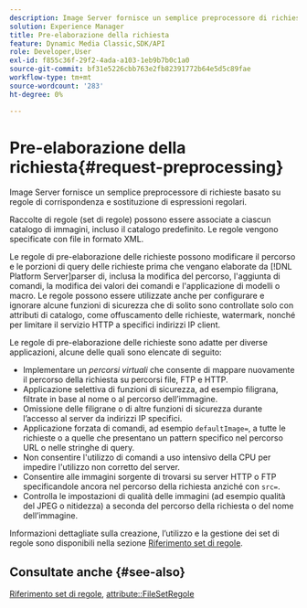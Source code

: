 ```yaml
---
description: Image Server fornisce un semplice preprocessore di richieste basato su regole di corrispondenza e sostituzione di espressioni regolari.
solution: Experience Manager
title: Pre-elaborazione della richiesta
feature: Dynamic Media Classic,SDK/API
role: Developer,User
exl-id: f855c36f-29f2-4ada-a103-1eb9b7b0c1a0
source-git-commit: bf31e5226cbb763e2fb82391772b64e5d5c89fae
workflow-type: tm+mt
source-wordcount: '283'
ht-degree: 0%

---
```


# Pre-elaborazione della richiesta{#request-preprocessing}

Image Server fornisce un semplice preprocessore di richieste basato su regole di corrispondenza e sostituzione di espressioni regolari.

Raccolte di regole (set di regole) possono essere associate a ciascun catalogo di immagini, incluso il catalogo predefinito. Le regole vengono specificate con file in formato XML.

Le regole di pre-elaborazione delle richieste possono modificare il percorso e le porzioni di query delle richieste prima che vengano elaborate da [!DNL Platform Server]parser di, inclusa la modifica del percorso, l&#39;aggiunta di comandi, la modifica dei valori dei comandi e l&#39;applicazione di modelli o macro. Le regole possono essere utilizzate anche per configurare e ignorare alcune funzioni di sicurezza che di solito sono controllate solo con attributi di catalogo, come offuscamento delle richieste, watermark, nonché per limitare il servizio HTTP a specifici indirizzi IP client.

Le regole di pre-elaborazione delle richieste sono adatte per diverse applicazioni, alcune delle quali sono elencate di seguito:

* Implementare un *percorsi virtuali* che consente di mappare nuovamente il percorso della richiesta su percorsi file, FTP e HTTP.
* Applicazione selettiva di funzioni di sicurezza, ad esempio filigrana, filtrate in base al nome o al percorso dell’immagine.
* Omissione delle filigrane o di altre funzioni di sicurezza durante l’accesso al server da indirizzi IP specifici.
* Applicazione forzata di comandi, ad esempio `defaultImage=`, a tutte le richieste o a quelle che presentano un pattern specifico nel percorso URL o nelle stringhe di query.
* Non consentire l&#39;utilizzo di comandi a uso intensivo della CPU per impedire l&#39;utilizzo non corretto del server.
* Consentire alle immagini sorgente di trovarsi su server HTTP o FTP specificandole ancora nel percorso della richiesta anziché con `src=`.
* Controlla le impostazioni di qualità delle immagini (ad esempio qualità del JPEG o nitidezza) a seconda del percorso della richiesta o del nome dell’immagine.

Informazioni dettagliate sulla creazione, l’utilizzo e la gestione dei set di regole sono disponibili nella sezione [Riferimento set di regole](../../../../../is-api/image-catalog/image-serving-api-ref/c-image-catalog-reference/c-rule-set-reference/c-rule-set-reference.md#concept-3e5058cf3507470b82cac638df23ea8e).

## Consultate anche {#see-also}

[Riferimento set di regole](../../../../../is-api/image-catalog/image-serving-api-ref/c-image-catalog-reference/c-rule-set-reference/c-rule-set-reference.md#concept-3e5058cf3507470b82cac638df23ea8e), [attribute::FileSetRegole](../../../../../is-api/image-catalog/image-serving-api-ref/c-image-catalog-reference/c-overview/c-file-formats/r-rule-set-files.md#reference-3e54cb5f4d74411a84889fed056ac093)

